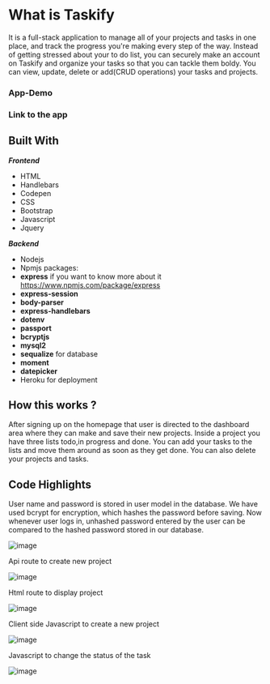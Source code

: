 # What is Taskify
It is a full-stack application to manage all of your projects and tasks in one place, and track the progress you're making every step of the way.
Instead of getting stressed about your to do list, you can securely make an account on Taskify and organize your tasks so that you can tackle them boldy. 
You can view, update, delete or add(CRUD operations) your tasks and projects.

### App-Demo


### Link to the app

## Built With

***Frontend***
- HTML
- Handlebars
- Codepen
- CSS
- Bootstrap
- Javascript
- Jquery

***Backend***
- Nodejs
- Npmjs packages: 
- **express**  if you want to know more about it https://www.npmjs.com/package/express
- **express-session**
- **body-parser**
- **express-handlebars**
- **dotenv**
- **passport**
- **bcryptjs**
- **mysql2**
- **sequalize** for database
- **moment**
- **datepicker**
- Heroku for deployment

## How this works ?
 After signing up on the homepage that user is directed to the dashboard area where they can make and save their new projects. Inside a project you have three lists todo,in progress and done. You can add your tasks to the lists and move them around as soon as they get done. You can also delete your projects and tasks. 
 
 ## Code Highlights

User name and password is stored in user model in the database. We have used bcrypt for encryption, which hashes the password before saving.
Now whenever user logs in, unhashed password entered by the user can be compared to the hashed password stored in our database.

![image](https://user-images.githubusercontent.com/54960706/73137226-bfcdaf00-400a-11ea-8632-e6069feacaf6.png)


Api route to create new project

![image](https://user-images.githubusercontent.com/54960706/73137180-4930b180-400a-11ea-9780-da7b4c873712.png)

Html route to display project

![image](https://user-images.githubusercontent.com/54960706/73137266-310d6200-400b-11ea-8e6f-fc7c92b28fd2.png)

Client side Javascript to create a new project

![image](https://user-images.githubusercontent.com/54960706/73137333-d0325980-400b-11ea-9c8d-114c360e3cfe.png)

Javascript to change the status of the task

![image](https://user-images.githubusercontent.com/54960706/73137384-3a4afe80-400c-11ea-84da-44b89a455882.png)
